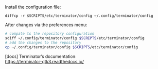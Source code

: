 Install the configuration file:

```
diffcp -r $SCRIPTS/etc/terminator/config ~/.config/terminator/config
```

After changes via the preferences menu:

```bash
# compate to the repository configuration
sdiff ~/.config/terminator/config $SCRIPTS/etc/terminator/config
# add the changes to the repository
cp ~/.config/terminator/config $SCRIPTS/etc/terminator/config
```

[docs] Terminator’s documentation  
https://terminator-gtk3.readthedocs.io/
